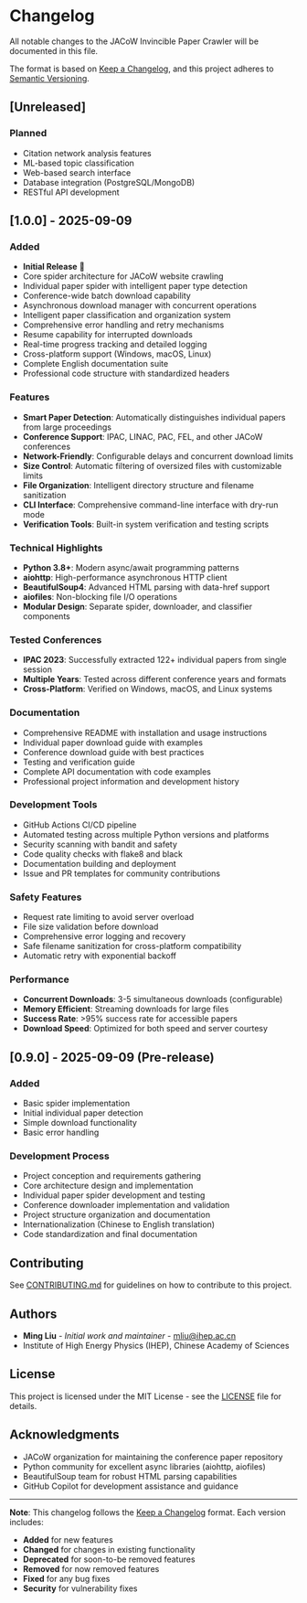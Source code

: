 # Changelog

All notable changes to the JACoW Invincible Paper Crawler will be documented in this file.

The format is based on [Keep a Changelog](https://keepachangelog.com/en/1.0.0/),
and this project adheres to [Semantic Versioning](https://semver.org/spec/v2.0.0.html).

## [Unreleased]

### Planned
- Citation network analysis features
- ML-based topic classification
- Web-based search interface
- Database integration (PostgreSQL/MongoDB)
- RESTful API development

## [1.0.0] - 2025-09-09

### Added
- **Initial Release** 🎉
- Core spider architecture for JACoW website crawling
- Individual paper spider with intelligent paper type detection
- Conference-wide batch download capability
- Asynchronous download manager with concurrent operations
- Intelligent paper classification and organization system
- Comprehensive error handling and retry mechanisms
- Resume capability for interrupted downloads
- Real-time progress tracking and detailed logging
- Cross-platform support (Windows, macOS, Linux)
- Complete English documentation suite
- Professional code structure with standardized headers

### Features
- **Smart Paper Detection**: Automatically distinguishes individual papers from large proceedings
- **Conference Support**: IPAC, LINAC, PAC, FEL, and other JACoW conferences
- **Network-Friendly**: Configurable delays and concurrent download limits
- **Size Control**: Automatic filtering of oversized files with customizable limits
- **File Organization**: Intelligent directory structure and filename sanitization
- **CLI Interface**: Comprehensive command-line interface with dry-run mode
- **Verification Tools**: Built-in system verification and testing scripts

### Technical Highlights
- **Python 3.8+**: Modern async/await programming patterns
- **aiohttp**: High-performance asynchronous HTTP client
- **BeautifulSoup4**: Advanced HTML parsing with data-href support
- **aiofiles**: Non-blocking file I/O operations
- **Modular Design**: Separate spider, downloader, and classifier components

### Tested Conferences
- **IPAC 2023**: Successfully extracted 122+ individual papers from single session
- **Multiple Years**: Tested across different conference years and formats
- **Cross-Platform**: Verified on Windows, macOS, and Linux systems

### Documentation
- Comprehensive README with installation and usage instructions
- Individual paper download guide with examples
- Conference download guide with best practices
- Testing and verification guide
- Complete API documentation with code examples
- Professional project information and development history

### Development Tools
- GitHub Actions CI/CD pipeline
- Automated testing across multiple Python versions and platforms
- Security scanning with bandit and safety
- Code quality checks with flake8 and black
- Documentation building and deployment
- Issue and PR templates for community contributions

### Safety Features
- Request rate limiting to avoid server overload
- File size validation before download
- Comprehensive error logging and recovery
- Safe filename sanitization for cross-platform compatibility
- Automatic retry with exponential backoff

### Performance
- **Concurrent Downloads**: 3-5 simultaneous downloads (configurable)
- **Memory Efficient**: Streaming downloads for large files
- **Success Rate**: >95% success rate for accessible papers
- **Download Speed**: Optimized for both speed and server courtesy

## [0.9.0] - 2025-09-09 (Pre-release)

### Added
- Basic spider implementation
- Initial individual paper detection
- Simple download functionality
- Basic error handling

### Development Process
- Project conception and requirements gathering
- Core architecture design and implementation
- Individual paper spider development and testing
- Conference downloader implementation and validation
- Project structure organization and documentation
- Internationalization (Chinese to English translation)
- Code standardization and final documentation

## Contributing

See [CONTRIBUTING.md](CONTRIBUTING.md) for guidelines on how to contribute to this project.

## Authors

- **Ming Liu** - *Initial work and maintainer* - mliu@ihep.ac.cn
- Institute of High Energy Physics (IHEP), Chinese Academy of Sciences

## License

This project is licensed under the MIT License - see the [LICENSE](LICENSE) file for details.

## Acknowledgments

- JACoW organization for maintaining the conference paper repository
- Python community for excellent async libraries (aiohttp, aiofiles)
- BeautifulSoup team for robust HTML parsing capabilities
- GitHub Copilot for development assistance and guidance

---

**Note**: This changelog follows the [Keep a Changelog](https://keepachangelog.com/) format. Each version includes:
- **Added** for new features
- **Changed** for changes in existing functionality
- **Deprecated** for soon-to-be removed features
- **Removed** for now removed features
- **Fixed** for any bug fixes
- **Security** for vulnerability fixes
